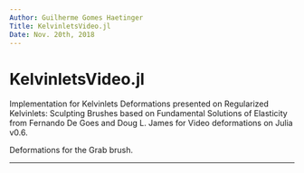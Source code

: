 ```yaml
---
Author: Guilherme Gomes Haetinger
Title: KelvinletsVideo.jl
Date: Nov. 20th, 2018
---
```


# KelvinletsVideo.jl
Implementation for Kelvinlets Deformations presented on Regularized Kelvinlets: Sculpting Brushes based on Fundamental Solutions of Elasticity from Fernando De Goes and Doug L. James for Video deformations on Julia v0.6.

Deformations for the Grab brush.

---
